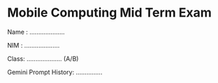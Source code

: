 # Mobile Computing Mid Term Exam
Name : ....................

NIM  : ....................

Class: .................... (A/B)

Gemini Prompt History: ...............

